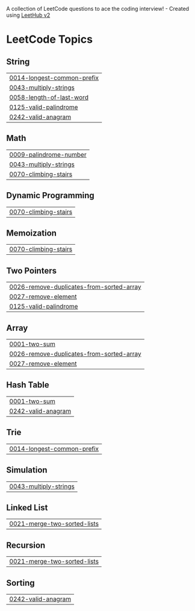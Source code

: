 A collection of LeetCode questions to ace the coding interview! - Created using [LeetHub v2](https://github.com/arunbhardwaj/LeetHub-2.0)
<!---LeetCode Topics Start-->
# LeetCode Topics
## String
|  |
| ------- |
| [0014-longest-common-prefix](https://github.com/pnvictoria/LeetCodeChallenge/tree/master/0014-longest-common-prefix) |
| [0043-multiply-strings](https://github.com/pnvictoria/LeetCodeChallenge/tree/master/0043-multiply-strings) |
| [0058-length-of-last-word](https://github.com/pnvictoria/LeetCodeChallenge/tree/master/0058-length-of-last-word) |
| [0125-valid-palindrome](https://github.com/pnvictoria/LeetCodeChallenge/tree/master/0125-valid-palindrome) |
| [0242-valid-anagram](https://github.com/pnvictoria/LeetCodeChallenge/tree/master/0242-valid-anagram) |
## Math
|  |
| ------- |
| [0009-palindrome-number](https://github.com/pnvictoria/LeetCodeChallenge/tree/master/0009-palindrome-number) |
| [0043-multiply-strings](https://github.com/pnvictoria/LeetCodeChallenge/tree/master/0043-multiply-strings) |
| [0070-climbing-stairs](https://github.com/pnvictoria/LeetCodeChallenge/tree/master/0070-climbing-stairs) |
## Dynamic Programming
|  |
| ------- |
| [0070-climbing-stairs](https://github.com/pnvictoria/LeetCodeChallenge/tree/master/0070-climbing-stairs) |
## Memoization
|  |
| ------- |
| [0070-climbing-stairs](https://github.com/pnvictoria/LeetCodeChallenge/tree/master/0070-climbing-stairs) |
## Two Pointers
|  |
| ------- |
| [0026-remove-duplicates-from-sorted-array](https://github.com/pnvictoria/LeetCodeChallenge/tree/master/0026-remove-duplicates-from-sorted-array) |
| [0027-remove-element](https://github.com/pnvictoria/LeetCodeChallenge/tree/master/0027-remove-element) |
| [0125-valid-palindrome](https://github.com/pnvictoria/LeetCodeChallenge/tree/master/0125-valid-palindrome) |
## Array
|  |
| ------- |
| [0001-two-sum](https://github.com/pnvictoria/LeetCodeChallenge/tree/master/0001-two-sum) |
| [0026-remove-duplicates-from-sorted-array](https://github.com/pnvictoria/LeetCodeChallenge/tree/master/0026-remove-duplicates-from-sorted-array) |
| [0027-remove-element](https://github.com/pnvictoria/LeetCodeChallenge/tree/master/0027-remove-element) |
## Hash Table
|  |
| ------- |
| [0001-two-sum](https://github.com/pnvictoria/LeetCodeChallenge/tree/master/0001-two-sum) |
| [0242-valid-anagram](https://github.com/pnvictoria/LeetCodeChallenge/tree/master/0242-valid-anagram) |
## Trie
|  |
| ------- |
| [0014-longest-common-prefix](https://github.com/pnvictoria/LeetCodeChallenge/tree/master/0014-longest-common-prefix) |
## Simulation
|  |
| ------- |
| [0043-multiply-strings](https://github.com/pnvictoria/LeetCodeChallenge/tree/master/0043-multiply-strings) |
## Linked List
|  |
| ------- |
| [0021-merge-two-sorted-lists](https://github.com/pnvictoria/LeetCodeChallenge/tree/master/0021-merge-two-sorted-lists) |
## Recursion
|  |
| ------- |
| [0021-merge-two-sorted-lists](https://github.com/pnvictoria/LeetCodeChallenge/tree/master/0021-merge-two-sorted-lists) |
## Sorting
|  |
| ------- |
| [0242-valid-anagram](https://github.com/pnvictoria/LeetCodeChallenge/tree/master/0242-valid-anagram) |
<!---LeetCode Topics End-->